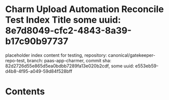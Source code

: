 # Charm Upload Automation Reconcile Test Index Title some uuid: 8e7d8049-cfc2-4843-8a39-b17c90b97737
 placeholder index content for testing,  repository: canonical/gatekeeper-repo-test,  branch: paas-app-charmer,  commit sha: 82d2726d55e865d5ea0bdbb7289fa13e020b2cdf,  some uuid: e553eb59-d4b8-4f95-a049-59d84f528bff

# Contents

